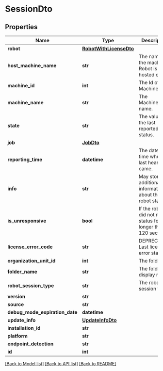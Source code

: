 # SessionDto

## Properties
Name | Type | Description | Notes
------------ | ------------- | ------------- | -------------
**robot** | [**RobotWithLicenseDto**](RobotWithLicenseDto.md) |  | [optional] 
**host_machine_name** | **str** | The name of the machine a Robot is hosted on. | [optional] 
**machine_id** | **int** | The Id of the Machine. | [optional] 
**machine_name** | **str** | The Machine&#39;s name. | [optional] 
**state** | **str** | The value of the last reported status. | [optional] 
**job** | [**JobDto**](JobDto.md) |  | [optional] 
**reporting_time** | **datetime** | The date and time when the last heartbeat came. | [optional] 
**info** | **str** | May store additional information about the robot state. | [optional] 
**is_unresponsive** | **bool** | If the robot did not report status for longer than 120 seconds. | [optional] 
**license_error_code** | **str** | DEPRECATED. Last licensing error status. | [optional] 
**organization_unit_id** | **int** | The folder Id. | [optional] 
**folder_name** | **str** | The folder display name. | [optional] 
**robot_session_type** | **str** | The robot session type. | [optional] 
**version** | **str** |  | [optional] 
**source** | **str** |  | [optional] 
**debug_mode_expiration_date** | **datetime** |  | [optional] 
**update_info** | [**UpdateInfoDto**](UpdateInfoDto.md) |  | [optional] 
**installation_id** | **str** |  | [optional] 
**platform** | **str** |  | [optional] 
**endpoint_detection** | **str** |  | [optional] 
**id** | **int** |  | [optional] 

[[Back to Model list]](../README.md#documentation-for-models) [[Back to API list]](../README.md#documentation-for-api-endpoints) [[Back to README]](../README.md)


